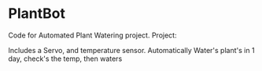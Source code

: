 # PlantBot
Code for Automated Plant Watering project.
Project:

Includes a Servo, and temperature sensor.  Automatically Water's plant's in 1 day, check's the temp, then waters
